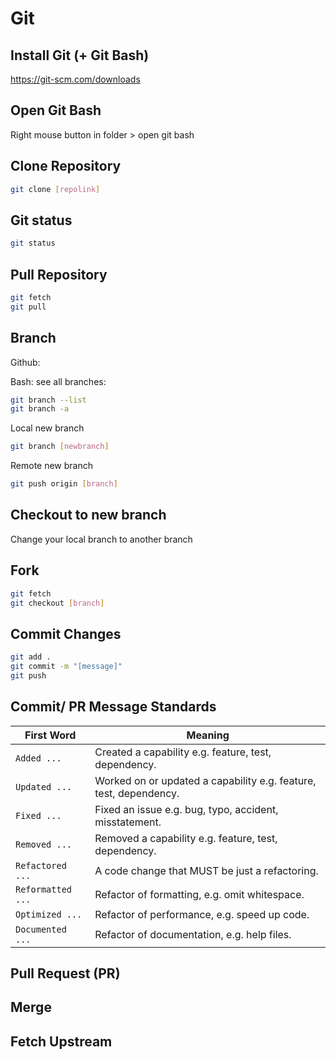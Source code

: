 # Git

## Install Git (+ Git Bash)

https://git-scm.com/downloads

## Open Git Bash

Right mouse button in folder > open git bash

## Clone Repository

```bash
git clone [repolink]
```

## Git status

```bash
git status
```

## Pull Repository

```bash
git fetch
git pull
```

## Branch

Github:


Bash:
see all branches:
```bash
git branch --list
git branch -a
```

Local new branch
```bash
git branch [newbranch]
```

Remote new branch
```bash
git push origin [branch]
```

## Checkout to new branch
Change your local branch to another branch

## Fork

```bash
git fetch
git checkout [branch]
```

## Commit Changes

```bash
git add .
git commit -m "[message]"
git push
```
## Commit/ PR Message Standards

First Word | Meaning
--- | ---
`Added ...` | Created a capability e.g. feature, test, dependency.
`Updated ...` | Worked on or updated a capability e.g. feature, test, dependency.
`Fixed ...` | Fixed an issue e.g. bug, typo, accident, misstatement.
`Removed ...` | Removed a capability e.g. feature, test, dependency.
`Refactored ...` | A code change that MUST be just a refactoring.
`Reformatted ...` | Refactor of formatting, e.g. omit whitespace.
`Optimized ...` | Refactor of performance, e.g. speed up code.
`Documented ...` | Refactor of documentation, e.g. help files.

## Pull Request (PR)

## Merge

## Fetch Upstream